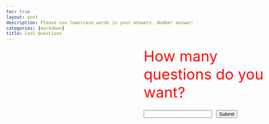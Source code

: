 ```yaml
---
toc: true
layout: post
description: Please use lowercase words in your answers. Number answers are in number form. 
categories: [markdown]
title: Cool Questions
---
```


<script>
    let score = 0
    let total = 0
    let count = 0
    let correct = 0
    class Jeopardy {
        constructor(question, answer, point) {
            this.question = question;
            this.answer = answer;
            this.point = point;
        }
        CheckAnswer(guess) {
            return guess === this.answer
        }
    }
    let q1 = new Jeopardy('What is the biggest planet in the solar system?', 'jupiter', 2);
    let q2 = new Jeopardy('What galaxy do we live in?', 'the milky way', 1);
    let q3 = new Jeopardy('What does DNA stand for?', 'deoxyribonucleic acid', 2);
    let q4 = new Jeopardy('How many bones are in the human body?', '206', 2);
    let q5 = new Jeopardy('What is the closest planet to the Earth? (on average)', 'mercury', 2);
    let q6 = new Jeopardy('Which is the main gas that makes up the atmosphere in the Earth?', 'nitrogen', 1);
    let q7 = new Jeopardy('At what temperature are Celsius and Fahrenheit equal?', '40', 1);
    let q8 = new Jeopardy('What is the largest ocean on Earth?', 'pacific', 1);
    let q9 = new Jeopardy('How many teeth does an adult human have?', '32',2);


    const qarray = [q1, q2, q3, q4, q5, q6, q7, q8, q9]
    function QNA(number) {
        for (let i = 0; i < number; i++) {
            const randomValue = qarray[Math.floor(Math.random() * qarray.length)];
            var index = qarray.indexOf(randomValue);
            if (index > -1) {
                qarray.splice(index, 1);
            }
            let guess = prompt(randomValue.question + " Points: " + randomValue.point);
            count = count + 1
            total = total + randomValue.point
            if (randomValue.CheckAnswer(guess)) {
                score = score + randomValue.point;
                correct = correct + 1
                document.getElementById('answer').innerHTML = "Well Done!";
                document.getElementById('score').innerHTML = "Your score is " + score + "/" + total;
                document.getElementById('correct').innerHTML = "You got " + correct + " questions correct out of " + count;
            }
            else {
                document.getElementById('answer').innerHTML = "Nice Try!";
                document.getElementById('score').innerHTML = "Your score is " + score + "/" + total;
                document.getElementById('correct').innerHTML = "Sorry, you have gotten " + correct + " questions correct out of " + count;
            }
            }
    }
</script>
<html>
    <div class="container" style="position: absolute; font-size: 40px;color: red; left: 600px">
        <label for="number">How many questions do you want?</label>
        <br>
        <input id="number" type="number"/>
        <button onclick="QNA(document.getElementById('number').value)">Submit</button>
    </div>
    <br>
    <br>
    <br>
    <br>
    <br>
    <br>
    <p style="text-align: center; font-size: 40px;color: red;" id="answer"></p>
    <p style="text-align: center; font-size: 40px;color: red;" id="score"></p>
    <p style="text-align: center; font-size: 40px;color: red;" id="correct"></p>
</html>